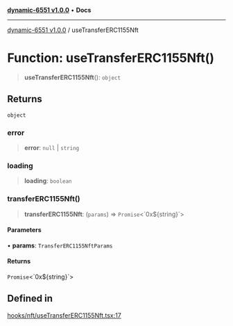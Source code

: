 [**dynamic-6551 v1.0.0**](../README.md) • **Docs**

***

[dynamic-6551 v1.0.0](../globals.md) / useTransferERC1155Nft

# Function: useTransferERC1155Nft()

> **useTransferERC1155Nft**(): `object`

## Returns

`object`

### error

> **error**: `null` \| `string`

### loading

> **loading**: `boolean`

### transferERC1155Nft()

> **transferERC1155Nft**: (`params`) => `Promise`\<\`0x$\{string\}\`\>

#### Parameters

• **params**: `TransferERC1155NftParams`

#### Returns

`Promise`\<\`0x$\{string\}\`\>

## Defined in

[hooks/nft/useTransferERC1155Nft.tsx:17](https://github.com/toinfinfty/dynamic-6551/blob/83cd84a6cc05b02ea171e77c40326808316432e3/src/hooks/nft/useTransferERC1155Nft.tsx#L17)
